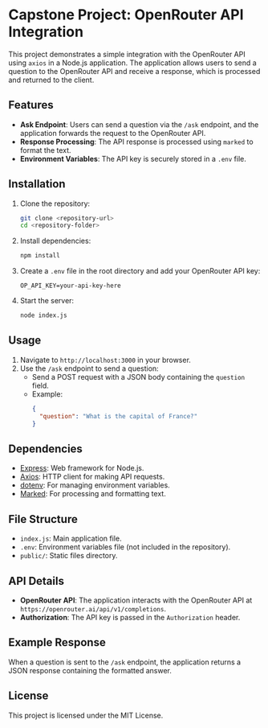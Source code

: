 # Capstone Project: OpenRouter API Integration

This project demonstrates a simple integration with the OpenRouter API using `axios` in a Node.js application. The application allows users to send a question to the OpenRouter API and receive a response, which is processed and returned to the client.

## Features

- **Ask Endpoint**: Users can send a question via the `/ask` endpoint, and the application forwards the request to the OpenRouter API.
- **Response Processing**: The API response is processed using `marked` to format the text.
- **Environment Variables**: The API key is securely stored in a `.env` file.

## Installation

1. Clone the repository:

   ```sh
   git clone <repository-url>
   cd <repository-folder>
   ```

2. Install dependencies:

   ```sh
   npm install
   ```

3. Create a `.env` file in the root directory and add your OpenRouter API key:

   ```env
   OP_API_KEY=your-api-key-here
   ```

4. Start the server:
   ```sh
   node index.js
   ```

## Usage

1. Navigate to `http://localhost:3000` in your browser.
2. Use the `/ask` endpoint to send a question:
   - Send a POST request with a JSON body containing the `question` field.
   - Example:
     ```json
     {
       "question": "What is the capital of France?"
     }
     ```

## Dependencies

- [Express](https://www.npmjs.com/package/express): Web framework for Node.js.
- [Axios](https://www.npmjs.com/package/axios): HTTP client for making API requests.
- [dotenv](https://www.npmjs.com/package/dotenv): For managing environment variables.
- [Marked](https://www.npmjs.com/package/marked): For processing and formatting text.

## File Structure

- `index.js`: Main application file.
- `.env`: Environment variables file (not included in the repository).
- `public/`: Static files directory.

## API Details

- **OpenRouter API**: The application interacts with the OpenRouter API at `https://openrouter.ai/api/v1/completions`.
- **Authorization**: The API key is passed in the `Authorization` header.

## Example Response

When a question is sent to the `/ask` endpoint, the application returns a JSON response containing the formatted answer.

## License

This project is licensed under the MIT License.
